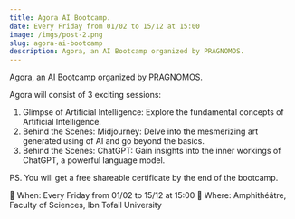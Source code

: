 ```yaml
---
title: Agora AI Bootcamp.
date: Every Friday from 01/02 to 15/12 at 15:00
image: /imgs/post-2.png
slug: agora-ai-bootcamp
description: Agora, an AI Bootcamp organized by PRAGNOMOS.
---
```


Agora, an AI Bootcamp organized by PRAGNOMOS.

Agora will consist of 3 exciting sessions:
1. Glimpse of Artificial Intelligence: Explore the fundamental concepts of Artificial Intelligence.
2. Behind the Scenes: Midjourney: Delve into the mesmerizing art generated using of AI and go beyond the basics.
3. Behind the Scenes: ChatGPT: Gain insights into the inner workings of ChatGPT, a powerful language model.

PS. You will get a free shareable certificate by the end of the bootcamp.

📅 When: Every Friday from 01/02 to 15/12 at 15:00
📍 Where: Amphithéâtre, Faculty of Sciences, Ibn Tofail University
